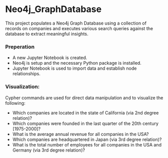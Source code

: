 # Neo4j_GraphDatabase
This project populates a Neo4j Graph Database using a collection of records on companies and executes various search queries against the database to extract meaningful insights. 

### Preperation
- A new Jupyter Notebook is created.
- Neo4j is setup and the necessary Python package is installed.
- Jupyter Notebook is used to import data and establish node relationships.

### Visualization:
Cypher commands are used for direct data manipulation and to visualize the following:
- Which companies are located in the state of California (via 2nd degree relation)?
- Which companies were founded in the last quarter of the 20th century [1975-2000]?
- What is the average annual revenue for all companies in the USA?
- Which companies are headquartered in Japan (via 3rd degree relation)?
- What is the total number of employees for all companies in the USA and Germany (via 3rd degree relation)?

